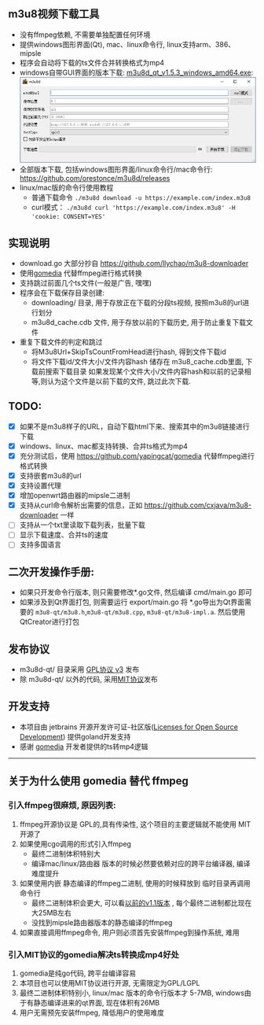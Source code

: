 
## m3u8视频下载工具
* 没有ffmpeg依赖, 不需要单独配置任何环境
* 提供windows图形界面(Qt), mac、linux命令行, linux支持arm、386、mipsle 
* 程序会自动将下载的ts文件合并转换格式为mp4
* windows自带GUI界面的版本下载: [m3u8d_qt_v1.5.3_windows_amd64.exe](https://github.com/orestonce/m3u8d/releases/download/v1.5.3/m3u8d_qt_v1.5.3_windows_amd64.exe):
    ![](m3u8d-qt/screenshot.png)
* 全部版本下载, 包括windows图形界面/linux命令行/mac命令行: https://github.com/orestonce/m3u8d/releases    
* linux/mac版的命令行使用教程
  * 普通下载命令 `./m3u8d download -u https://example.com/index.m3u8`
  * curl模式： `./m3u8d curl 'https://example.com/index.m3u8' -H 'cookie: CONSENT=YES'`
## 实现说明
* download.go 大部分抄自 https://github.com/llychao/m3u8-downloader
* 使用[gomedia](https://github.com/yapingcat/gomedia) 代替ffmpeg进行格式转换
* 支持跳过前面几个ts文件(一般是广告, 嘿嘿)
* 程序会在下载保存目录创建:
    * downloading/ 目录, 用于存放正在下载的分段ts视频, 按照m3u8的url进行划分
    * m3u8d_cache.cdb 文件, 用于存放以前的下载历史, 用于防止重复下载文件
* 重复下载文件的判定和跳过    
    * 将M3u8Url+SkipTsCountFromHead进行hash, 得到文件下载id
    * 将文件下载id/文件大小/文件内容hash 储存在 m3u8_cache.cdb里面, 下载前搜索下载目录
    如果发现某个文件大小/文件内容hash和以前的记录相等,则认为这个文件是以前下载的文件, 跳过此次下载.

## TODO:
  * [x] 如果不是m3u8样子的URL，自动下载html下来、搜索其中的m3u8链接进行下载
  * [x] windows、linux、mac都支持转换、合并ts格式为mp4
  * [x] 充分测试后，使用 https://github.com/yapingcat/gomedia 代替ffmpeg进行格式转换
  * [x] 支持嵌套m3u8的url
  * [x] 支持设置代理
  * [x] 增加openwrt路由器的mipsle二进制
  * [x] 支持从curl命令解析出需要的信息，正如 https://github.com/cxjava/m3u8-downloader 一样
  * [ ] 支持从一个txt里读取下载列表，批量下载
  * [ ] 显示下载速度、合并ts的速度
  * [ ] 支持多国语言
## 二次开发操作手册:
* 如果只开发命令行版本, 则只需要修改*.go文件, 然后编译 cmd/main.go 即可
* 如果涉及到Qt界面打包, 则需要运行 export/main.go 将 *.go导出为Qt界面需要的
`m3u8-qt/m3u8.h`,`m3u8-qt/m3u8.cpp`, `m3u8-qt/m3u8-impl.a`. 然后使用QtCreator进行打包
## 发布协议
* m3u8d-qt/ 目录采用 [GPL协议 v3](m3u8d-qt/LICENSE) 发布
* 除 m3u8d-qt/ 以外的代码, 采用[MIT协议](LICENSE)发布 
## 开发支持
 * 本项目由 jetbrains 开源开发许可证-社区版([Licenses for Open Source Development](https://jb.gg/OpenSourceSupport)) 提供goland开发支持
 * 感谢 [gomedia](https://github.com/yapingcat/gomedia) 开发者提供的ts转mp4逻辑
 
----------------------------------
## 关于为什么使用 gomedia 替代 ffmpeg
### 引入ffmpeg很麻烦, 原因列表:
1. ffmpeg开源协议是 GPL的,具有传染性, 这个项目的主要逻辑就不能使用 MIT 开源了
2. 如果使用cgo调用的形式引入ffmpeg
    * 最终二进制体积特别大
    * 编译mac/linux/路由器 版本的时候必然要依赖对应的跨平台编译器, 编译难度提升
3. 如果使用内嵌 静态编译的ffmpeg二进制, 使用的时候释放到 临时目录再调用命令行
    * 最终二进制体积会更大, 可以看[以前的v1.1版本](https://github.com/orestonce/m3u8d/releases/tag/v1.1) , 每个最终二进制都比现在大25MB左右
    * 没找到mipsle路由器版本的静态编译的ffmpeg
4. 如果直接调用ffmpeg命令, 用户则必须首先安装ffmpeg到操作系统, 难用
### 引入MIT协议的gomedia解决ts转换成mp4好处
1. gomedia是纯go代码, 跨平台编译容易
2. 本项目也可以使用MIT协议进行开源, 无需限定为GPL/LGPL
3. 最终二进制体积特别小, linux/mac 版本的命令行版本才 5-7MB, windows由于有静态编译进来的qt界面, 现在体积有26MB
4. 用户无需预先安装ffmpeg, 降低用户的使用难度
